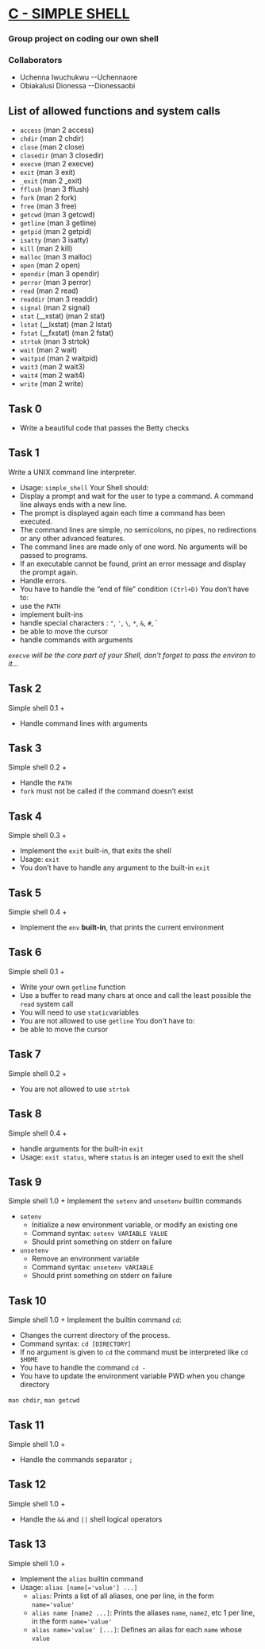 # [C - SIMPLE SHELL](https://alx-intranet.hbtn.io/projects/235)
### Group project on coding our own shell
### Collaborators
* Uchenna Iwuchukwu  --Uchennaore
* Obiakalusi Dionessa --Dionessaobi
## List of allowed functions and system calls
- `access` (man 2 access)
- `chdir` (man 2 chdir)
- `close` (man 2 close)
- `closedir` (man 3 closedir)
- `execve` (man 2 execve)
- `exit` (man 3 exit)
- `_exit` (man 2 _exit)
- `fflush` (man 3 fflush)
- `fork` (man 2 fork)
- `free` (man 3 free)
- `getcwd` (man 3 getcwd)
- `getline` (man 3 getline)
- `getpid` (man 2 getpid)
- `isatty` (man 3 isatty)
- `kill` (man 2 kill)
- `malloc` (man 3 malloc)
- `open` (man 2 open)
- `opendir` (man 3 opendir)
- `perror` (man 3 perror)
- `read` (man 2 read)
- `readdir` (man 3 readdir)
- `signal` (man 2 signal)
- `stat` (__xstat) (man 2 stat)
- `lstat` (__lxstat) (man 2 lstat)
- `fstat` (__fxstat) (man 2 fstat)
- `strtok` (man 3 strtok)
- `wait` (man 2 wait)
- `waitpid` (man 2 waitpid)
- `wait3` (man 2 wait3)
- `wait4` (man 2 wait4)
- `write` (man 2 write)
## Task 0
- Write a beautiful code that passes the Betty checks
## Task 1
Write a UNIX command line interpreter.
- Usage: `simple_shell`
Your Shell should:
- Display a prompt and wait for the user to type a command. A command line always ends with a new line.
- The prompt is displayed again each time a command has been executed.
- The command lines are simple, no semicolons, no pipes, no redirections or any other advanced features.
- The command lines are made only of one word. No arguments will be passed to programs.
- If an executable cannot be found, print an error message and display the prompt again.
- Handle errors.
- You have to handle the “end of file” condition `(Ctrl+D)`
You don’t have to:
- use the `PATH`
- implement built-ins
- handle special characters : `"`, `'`, `\`, `*`, `&`, `#`, `
- be able to move the cursor
- handle commands with arguments

*`execve` will be the core part of your Shell, don’t forget to pass the environ to it…*
## Task 2
Simple shell 0.1 +
- Handle command lines with arguments
## Task 3
Simple shell 0.2 +
- Handle the `PATH`
- `fork` must not be called if the command doesn’t exist
## Task 4
Simple shell 0.3 +
- Implement the `exit` built-in, that exits the shell
- Usage: `exit`
- You don’t have to handle any argument to the built-in `exit`
## Task 5
Simple shell 0.4 +
- Implement the `env` **built-in**, that prints the current environment
## Task 6
Simple shell 0.1 +
- Write your own `getline` function
- Use a buffer to read many chars at once and call the least possible the `read` system call
- You will need to use `static`variables
- You are not allowed to use `getline`
You don't have to:
- be able to move the cursor
## Task 7
Simple shell 0.2 +
- You are not allowed to use `strtok`
## Task 8
Simple shell 0.4 +
- handle arguments for the built-in `exit`
- Usage: `exit status`, where `status` is an integer used to exit the shell
## Task 9
Simple shell 1.0 +
Implement the `setenv` and `unsetenv` builtin commands
- `setenv`
  - Initialize a new environment variable, or modify an existing one
  - Command syntax: `setenv VARIABLE VALUE`
  - Should print something on stderr on failure
- `unsetenv`
  - Remove an environment variable
  - Command syntax: `unsetenv VARIABLE`
  - Should print something on stderr on failure
## Task 10
Simple shell 1.0 +
Implement the builtin command `cd`:
- Changes the current directory of the process.
- Command syntax: `cd [DIRECTORY]`
- If no argument is given to `cd` the command must be interpreted like `cd $HOME`
- You have to handle the command `cd -`
- You have to update the environment variable PWD when you change directory

`man chdir`, `man getcwd`
## Task 11
Simple shell 1.0 +
- Handle the commands separator `;`
## Task 12
Simple shell 1.0 +
- Handle the `&&` and `||` shell logical operators
## Task 13
Simple shell 1.0 +
- Implement the `alias` builtin command
- Usage: `alias [name[='value'] ...]`
  - `alias`: Prints a list of all aliases, one per line, in the form `name='value'`
  - `alias name [name2 ...]`: Prints the aliases `name`, `name2`, etc 1 per line, in the form `name='value'`
  - `alias name='value' [...]`: Defines an alias for each `name` whose `value`
